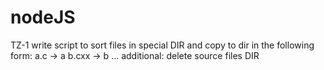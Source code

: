 # nodeJS
TZ-1
write script to sort files in special DIR and copy to dir in the following form:
a.c -> a
b.cxx -> b ...
additional:
delete source files DIR
